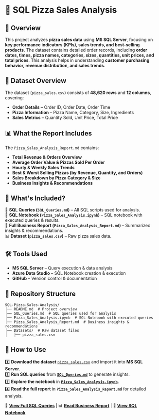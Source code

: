 # 🍕 SQL Pizza Sales Analysis  

## 📌 Overview  
This project analyzes **pizza sales data** using **MS SQL Server**, focusing on **key performance indicators (KPIs), sales trends, and best-selling products**. The dataset contains detailed order records, including **order dates, times, pizza names, categories, sizes, quantities, unit prices, and total prices**. This analysis helps in understanding **customer purchasing behavior, revenue distribution, and sales trends**.  

## 📂 Dataset Overview  
The dataset (`pizza_sales.csv`) consists of **48,620 rows** and **12 columns**, covering:  
- **Order Details** – Order ID, Order Date, Order Time  
- **Pizza Information** – Pizza Name, Category, Size, Ingredients  
- **Sales Metrics** – Quantity Sold, Unit Price, Total Price  

## 📊 What the Report Includes  
The `Pizza_Sales_Analysis_Report.md` contains:  
- **Total Revenue & Orders Overview**  
- **Average Order Value & Pizzas Sold Per Order**  
- **Hourly & Weekly Sales Trends**  
- **Best & Worst Selling Pizzas (by Revenue, Quantity, and Orders)**  
- **Sales Breakdown by Pizza Category & Size**  
- **Business Insights & Recommendations**  

## 📜 What's Included?  
📂 **SQL Queries (`SQL_Queries.md`)** – All SQL scripts used for analysis.  
📓 **SQL Notebook (`Pizza_Sales_Analysis.ipynb`)** – SQL notebook with executed queries & results.  
📄 **Full Business Report (`Pizza_Sales_Analysis_Report.md`)** – Summarized insights & recommendations.  
📊 **Dataset (`pizza_sales.csv`)** – Raw pizza sales data. 

## 🛠 Tools Used  
- **MS SQL Server** – Query execution & data analysis
- **Azure Data Studio** – SQL Notebook creation & execution  
- **GitHub** – Version control & documentation  

## 📁 Repository Structure  
```plaintext
SQL-Pizza-Sales-Analysis/
│── README.md  # Project overview
│── SQL_Queries.md  # SQL queries used for analysis
│── Pizza_Sales_Analysis.ipynb  # SQL Notebook with executed queries 
│── Pizza_Sales_Analysis_Report.md  # Business insights & recommendations 
│── Datasets/  # Raw dataset files
│   ├── pizza_sales.csv
```

## 📌 How to Use  
1️⃣ **Download the dataset** [`pizza_sales.csv`](pizza_sales.csv) and import it into **MS SQL Server**.  
2️⃣ **Run SQL queries** from **[`SQL_Queries.md`](SQL_Queries.md)** to generate insights.  
3️⃣ **Explore the notebook** in **[`Pizza_Sales_Analysis.ipynb`](Pizza_Sales_Analysis.ipynb)**.  
4️⃣ **Read the full report** in **[`Pizza_Sales_Analysis_Report.md`](Pizza_Sales_Analysis_Report.md)** for detailed analysis.  
 

📄 **[View Full SQL Queries](SQL_Queries.md)** | 📊 **[Read Business Report](Pizza_Sales_Analysis_Report.md)** | 📓 **[View SQL Notebook](Pizza_Sales_Analysis.ipynb)** 

